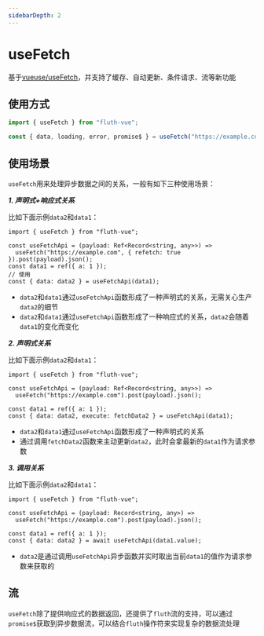 ```yaml
---
sidebarDepth: 2
---
```


# useFetch

基于[vueuse/useFetch](https://vueuse.org/core/useFetch/)，并支持了缓存、自动更新、条件请求、流等新功能

## 使用方式

```javascript
import { useFetch } from "fluth-vue";

const { data, loading, error, promise$ } = useFetch("https://example.com");
```

## 使用场景

`useFetch`用来处理异步数据之间的关系，一般有如下三种使用场景：

**_1. 声明式+响应式关系_**

比如下面示例`data2`和`data1`：

```javascript{7}
import { useFetch } from "fluth-vue";

const useFetchApi = (payload: Ref<Record<string, any>>) =>
  useFetch("https://example.com", { refetch: true }).post(payload).json();
const data1 = ref({ a: 1 });
// 使用
const { data: data2 } = useFetchApi(data1);
```

- `data2`和`data1`通过`useFetchApi`函数形成了一种声明式的关系，无需关心生产`data2`的细节
- `data2`和`data1`通过`useFetchApi`函数形成了一种响应式的关系，`data2`会随着`data1`的变化而变化

**_2. 声明式关系_**

比如下面示例`data2`和`data1`：

```javascript{7}
import { useFetch } from "fluth-vue";

const useFetchApi = (payload: Ref<Record<string, any>>) =>
  useFetch("https://example.com").post(payload).json();

const data1 = ref({ a: 1 });
const { data: data2, execute: fetchData2 } = useFetchApi(data1);
```

- `data2`和`data1`通过`useFetchApi`函数形成了一种声明式的关系
- 通过调用`fetchData2`函数来主动更新`data2`，此时会拿最新的`data1`作为请求参数

**_3. 调用关系_**

比如下面示例`data2`和`data1`：

```javascript{7}
import { useFetch } from "fluth-vue";

const useFetchApi = (payload: Record<string, any>) =>
  useFetch("https://example.com").post(payload).json();

const data1 = ref({ a: 1 });
const { data: data2 } = await useFetchApi(data1.value);
```

- `data2`是通过调用`useFetchApi`异步函数并实时取出当前`data1`的值作为请求参数来获取的

## 流

`useFetch`除了提供响应式的数据返回，还提供了`fluth`流的支持，可以通过`promise$`获取到异步数据流，可以结合`fluth`操作符来实现复杂的数据流处理
